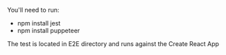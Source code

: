 You'll need to run:

* npm install jest
* npm install puppeteer 

The test is located in E2E directory and runs against the Create React App

